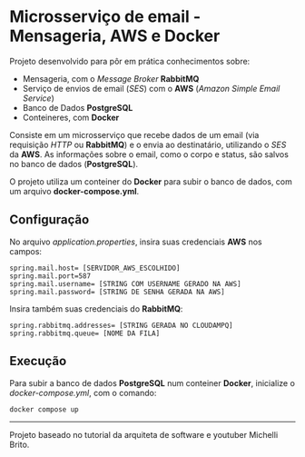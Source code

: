 # Microsserviço de email - Mensageria, AWS e Docker

Projeto desenvolvido para pôr em prática conhecimentos sobre:

- Mensageria, com o *Message Broker* **RabbitMQ**
- Serviço de envios de email (*SES*) com o **AWS** (*Amazon Simple Email Service*)
- Banco de Dados **PostgreSQL**
- Conteineres, com **Docker**


Consiste em um microsserviço que recebe dados de um email (via requisição *HTTP* ou **RabbitMQ**) e o envia ao destinatário, utilizando o *SES* da **AWS**. As informações sobre o email, como o corpo e status, são salvos no banco de dados (**PostgreSQL**). 

O projeto utiliza um conteiner do **Docker** para subir o banco de dados, com um arquivo **docker-compose.yml**.

## Configuração

No arquivo *application.properties*, insira suas credenciais **AWS** nos campos: 
```
spring.mail.host= [SERVIDOR_AWS_ESCOLHIDO]
spring.mail.port=587
spring.mail.username= [STRING COM USERNAME GERADO NA AWS]
spring.mail.password= [STRING DE SENHA GERADA NA AWS]

```

Insira também suas credenciais do **RabbitMQ**:

```
spring.rabbitmq.addresses= [STRING GERADA NO CLOUDAMPQ]
spring.rabbitmq.queue= [NOME DA FILA]
```


## Execução

Para subir a banco de dados **PostgreSQL** num conteiner **Docker**, inicialize o *docker-compose.yml*, com o comando:

`
docker compose up
`
<hr>

Projeto baseado no tutorial da arquiteta de software e youtuber Michelli Brito.
